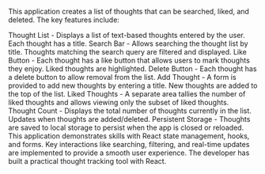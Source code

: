 This application creates a list of thoughts that can be searched, liked, and deleted. The key features include:

Thought List - Displays a list of text-based thoughts entered by the user. Each thought has a title.
Search Bar - Allows searching the thought list by title. Thoughts matching the search query are filtered and displayed.
Like Button - Each thought has a like button that allows users to mark thoughts they enjoy. Liked thoughts are highlighted.
Delete Button - Each thought has a delete button to allow removal from the list.
Add Thought - A form is provided to add new thoughts by entering a title. New thoughts are added to the top of the list.
Liked Thoughts - A separate area tallies the number of liked thoughts and allows viewing only the subset of liked thoughts.
Thought Count - Displays the total number of thoughts currently in the list. Updates when thoughts are added/deleted.
Persistent Storage - Thoughts are saved to local storage to persist when the app is closed or reloaded.
This application demonstrates skills with React state management, hooks, and forms. Key interactions like searching, filtering, and real-time updates are implemented to provide a smooth user experience. The developer has built a practical thought tracking tool with React.

